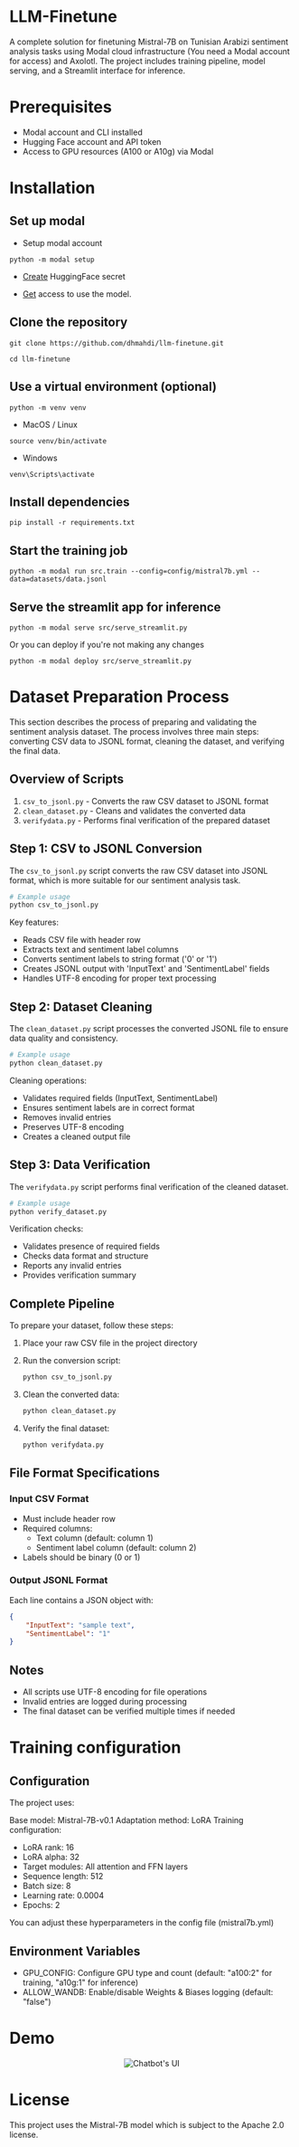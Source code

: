 # LLM-Finetune
 A complete solution for finetuning Mistral-7B on Tunisian Arabizi sentiment analysis tasks using Modal cloud infrastructure (You need a Modal account for access) and Axolotl. The project includes training pipeline, model serving, and a Streamlit interface for inference.

# Prerequisites

- Modal account and CLI installed
- Hugging Face account and API token
- Access to GPU resources (A100 or A10g) via Modal

# Installation

## Set up modal

- Setup modal account
```
python -m modal setup
```

- [Create](https://modal.com/secrets) HuggingFace secret

- [Get](https://huggingface.co/mistralai/Mistral-7B-v0.1) access to use the model.

## Clone the repository

```Terminal
git clone https://github.com/dhmahdi/llm-finetune.git
```
```Terminal
cd llm-finetune
```

## Use a virtual environment (optional)

```Terminal
python -m venv venv
```
- MacOS / Linux

```MacOS / Linux
source venv/bin/activate
```
- Windows

```Windows
venv\Scripts\activate
```

## Install dependencies

```Terminal
pip install -r requirements.txt
```

## Start the training job

```
python -m modal run src.train --config=config/mistral7b.yml --data=datasets/data.jsonl
```

## Serve the streamlit app for inference

```
python -m modal serve src/serve_streamlit.py 
```

Or you can deploy if you're not making any changes

```
python -m modal deploy src/serve_streamlit.py 
```

# Dataset Preparation Process

This section describes the process of preparing and validating the sentiment analysis dataset. The process involves three main steps: converting CSV data to JSONL format, cleaning the dataset, and verifying the final data.

## Overview of Scripts

1. `csv_to_jsonl.py` - Converts the raw CSV dataset to JSONL format
2. `clean_dataset.py` - Cleans and validates the converted data
3. `verifydata.py` - Performs final verification of the prepared dataset

## Step 1: CSV to JSONL Conversion

The `csv_to_jsonl.py` script converts the raw CSV dataset into JSONL format, which is more suitable for our sentiment analysis task.

```python
# Example usage
python csv_to_jsonl.py
```

Key features:
- Reads CSV file with header row
- Extracts text and sentiment label columns
- Converts sentiment labels to string format ('0' or '1')
- Creates JSONL output with 'InputText' and 'SentimentLabel' fields
- Handles UTF-8 encoding for proper text processing

## Step 2: Dataset Cleaning

The `clean_dataset.py` script processes the converted JSONL file to ensure data quality and consistency.

```python
# Example usage
python clean_dataset.py
```

Cleaning operations:
- Validates required fields (InputText, SentimentLabel)
- Ensures sentiment labels are in correct format
- Removes invalid entries
- Preserves UTF-8 encoding
- Creates a cleaned output file

## Step 3: Data Verification

The `verifydata.py` script performs final verification of the cleaned dataset.

```python
# Example usage
python verify_dataset.py
```

Verification checks:
- Validates presence of required fields
- Checks data format and structure
- Reports any invalid entries
- Provides verification summary

## Complete Pipeline

To prepare your dataset, follow these steps:

1. Place your raw CSV file in the project directory
2. Run the conversion script:
   ```bash
   python csv_to_jsonl.py
   ```

3. Clean the converted data:
   ```bash
   python clean_dataset.py
   ```

4. Verify the final dataset:
   ```bash
   python verifydata.py
   ```

## File Format Specifications

### Input CSV Format
- Must include header row
- Required columns:
  - Text column (default: column 1)
  - Sentiment label column (default: column 2)
- Labels should be binary (0 or 1)

### Output JSONL Format
Each line contains a JSON object with:
```json
{
    "InputText": "sample text",
    "SentimentLabel": "1"
}
```

## Notes

- All scripts use UTF-8 encoding for file operations
- Invalid entries are logged during processing
- The final dataset can be verified multiple times if needed

# Training configuration
## Configuration
The project uses:

Base model: Mistral-7B-v0.1
Adaptation method: LoRA
Training configuration:

- LoRA rank: 16
- LoRA alpha: 32
- Target modules: All attention and FFN layers
- Sequence length: 512
- Batch size: 8
- Learning rate: 0.0004
- Epochs: 2

You can adjust these hyperparameters in the config file (mistral7b.yml)

## Environment Variables

- GPU_CONFIG: Configure GPU type and count (default: "a100:2" for training, "a10g:1" for inference)
- ALLOW_WANDB: Enable/disable Weights & Biases logging (default: "false")

# Demo

<div align="center">
  <img src="streamlit.png" alt="Chatbot's UI">
</div>

# License
This project uses the Mistral-7B model which is subject to the Apache 2.0 license.